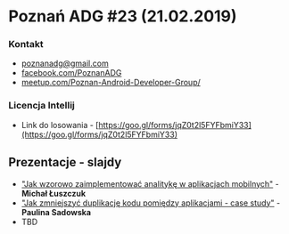 # Poznań ADG #23 (21.02.2019)

### Kontakt
* [poznanadg@gmail.com](mailto:poznanadg@gmail.com)
* [facebook.com/PoznanADG](http://facebook.com/PoznanADG)
* [meetup.com/Poznan-Android-Developer-Group/ ](http://meetup.com/Poznan-Android-Developer-Group/)

### Licencja Intellij
* Link do losowania - [https://goo.gl/forms/jqZ0t2l5FYFbmiY33](https://goo.gl/forms/jqZ0t2l5FYFbmiY33)

## Prezentacje - slajdy
* ["Jak wzorowo zaimplementować analitykę w aplikacjach mobilnych"](https://drive.google.com/file/d/1Iu1yd4rfrPywTD748sHAkcbffSfC5tAd/view?usp=sharing) - **Michał Łuszczuk**
* ["Jak zmniejszyć duplikację kodu pomiędzy aplikacjami - case study"](https://drive.google.com/file/d/1R_CjKqITNGFOgJ37wICxYhqapW7Guieu/view?usp=sharing) - **Paulina Sadowska**
* TBD
